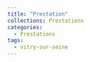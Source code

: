 ```yaml
---
title: "Prestation"
collections: Prestations
categories:
  - Prestations
tags:
  - vitry-sur-seine
---
```


